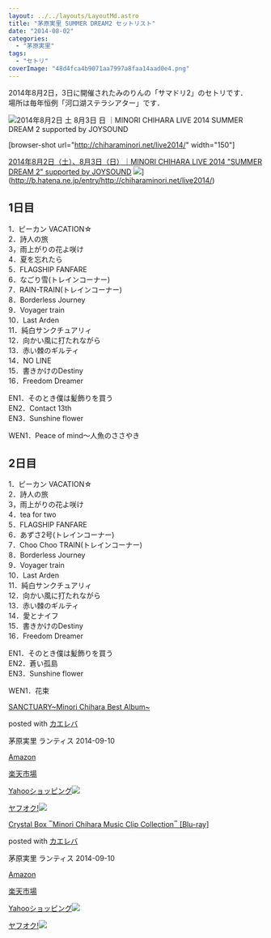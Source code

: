 ```yaml
---
layout: ../../layouts/LayoutMd.astro
title: "茅原実里 SUMMER DREAM2 セットリスト"
date: "2014-08-02"
categories: 
  - "茅原実里"
tags: 
  - "セトリ"
coverImage: "48d4fca4b9071aa7997a8faa14aad0e4.png"
---
```


2014年8月2日，3日に開催されたみのりんの「サマドリ2」のセトリです．  
場所は毎年恒例「河口湖ステラシアター」です．

![2014年8月2日 土 8月3日 日 ｜MINORI CHIHARA LIVE 2014 SUMMER DREAM 2 supported by JOYSOUND](/archive/images/48d4fca4b9071aa7997a8faa14aad0e4.png "2014年8月2日（土）、8月3日（日）｜MINORI_CHIHARA_LIVE_2014__SUMMER_DREAM_2__supported_by_JOYSOUND.png")

\[browser-shot url="http://chiharaminori.net/live2014/" width="150"\]

[2014年8月2日（土）、8月3日（日）｜MINORI CHIHARA LIVE 2014 "SUMMER DREAM 2" supported by JOYSOUND](http://chiharaminori.net/live2014/) ![](http://b.hatena.ne.jp/entry/image/http://chiharaminori.net/live2014/)](http://b.hatena.ne.jp/entry/http://chiharaminori.net/live2014/)

## 1日目

1．ピーカン VACATION☆  
2．詩人の旅  
3，雨上がりの花よ咲け  
4．夏を忘れたら  
5．FLAGSHIP FANFARE  
6．なごり雪(トレインコーナー)  
7．RAIN-TRAIN(トレインコーナー)  
8．Borderless Journey  
9．Voyager train  
10．Last Arden  
11．純白サンクチュアリィ  
12．向かい風に打たれながら  
13．赤い棘のギルティ  
14．NO LINE  
15．書きかけのDestiny  
16．Freedom Dreamer

EN1．そのとき僕は髪飾りを買う  
EN2．Contact 13th  
EN3．Sunshine flower

WEN1．Peace of mind～人魚のささやき

## 2日目

1．ピーカン VACATION☆  
2．詩人の旅  
3，雨上がりの花よ咲け  
4．tea for two  
5．FLAGSHIP FANFARE  
6．あずさ2号(トレインコーナー)  
7．Choo Choo TRAIN(トレインコーナー)  
8．Borderless Journey  
9．Voyager train  
10．Last Arden  
11．純白サンクチュアリィ  
12．向かい風に打たれながら  
13．赤い棘のギルティ  
14．愛とナイフ  
15．書きかけのDestiny  
16．Freedom Dreamer

EN1．そのとき僕は髪飾りを買う  
EN2．蒼い孤島  
EN3．Sunshine flower

WEN1．花束

[](https://www.amazon.co.jp/exec/obidos/ASIN/B00KDPP49Y/mizuka123-22/ref=nosim/)

[SANCTUARY~Minori Chihara Best Album~](https://www.amazon.co.jp/exec/obidos/ASIN/B00KDPP49Y/mizuka123-22/ref=nosim/)

posted with [カエレバ](http://kaereba.com)

茅原実里 ランティス 2014-09-10

[Amazon](http://www.amazon.co.jp/gp/search?keywords=SANCTUARY~Minori%20Chihara%20Best%20Album~&__mk_ja_JP=%83J%83%5E%83J%83i&tag=mizuka123-22 "アマゾン")

[楽天市場](http://hb.afl.rakuten.co.jp/hgc/032b53ee.4b34c5ee.0f4a541e.f440145e/?pc=http%3A%2F%2Fsearch.rakuten.co.jp%2Fsearch%2Fmall%2FSANCTUARY~Minori%2520Chihara%2520Best%2520Album~%2F-%2Ff.1-p.1-s.1-sf.0-st.A-v.2%3Fx%3D0%26scid%3Daf_ich_link_urltxt%26m%3Dhttp%3A%2F%2Fm.rakuten.co.jp%2F "楽天市場")

[Yahooショッピング![](//ad.jp.ap.valuecommerce.com/servlet/gifbanner?sid=3066752&pid=881990642)](//ck.jp.ap.valuecommerce.com/servlet/referral?sid=3066752&pid=881990642&vc_url=http%3A%2F%2Fshopping.search.yahoo.co.jp%2Fsearch%3FuIv%3Don%26ei%3DUTF-8%26tab_ex%3Dcommerce%26slider%3D0%26va%3DSANCTUARY~Minori%2520Chihara%2520Best%2520Album~ "Yahooショッピング")

[ヤフオク!![](//ad.jp.ap.valuecommerce.com/servlet/gifbanner?sid=3066752&pid=881990645)](//ck.jp.ap.valuecommerce.com/servlet/referral?sid=3066752&pid=881990645&vc_url=http%3A%2F%2Fauctions.search.yahoo.co.jp%2Fsearch%3Fvo%3D%26ve%3D%26auccat%3D0%26aucminprice%3D%26aucmaxprice%3D%26aucmin_bidorbuy_price%3D%26aucmax_bidorbuy_price%3D%26loc_cd%3D0%26abatch%3D0%26istatus%3D0%26filtered%3D1%26ei%3DUTF-8%26tab_ex%3Dcommerce%26va%3DSANCTUARY~Minori%2520Chihara%2520Best%2520Album~ "ヤフオク!")

[](https://www.amazon.co.jp/exec/obidos/ASIN/B00KDPP4Q2/mizuka123-22/ref=nosim/)

[Crystal Box ‾Minori Chihara Music Clip Collection‾ \[Blu-ray\]](https://www.amazon.co.jp/exec/obidos/ASIN/B00KDPP4Q2/mizuka123-22/ref=nosim/)

posted with [カエレバ](http://kaereba.com)

茅原実里 ランティス 2014-09-10

[Amazon](http://www.amazon.co.jp/gp/search?keywords=Crystal%20Box%20%81PMinori%20Chihara%20Music%20Clip%20Collection%81P%20%5BBlu-ray%5D%20&__mk_ja_JP=%83J%83%5E%83J%83i&tag=mizuka123-22 "アマゾン")

[楽天市場](http://hb.afl.rakuten.co.jp/hgc/032b53ee.4b34c5ee.0f4a541e.f440145e/?pc=http%3A%2F%2Fsearch.rakuten.co.jp%2Fsearch%2Fmall%2FCrystal%2520Box%2520%25E2%2580%25BEMinori%2520Chihara%2520Music%2520Clip%2520Collection%25E2%2580%25BE%2520%255BBlu-ray%255D%2520%2F-%2Ff.1-p.1-s.1-sf.0-st.A-v.2%3Fx%3D0%26scid%3Daf_ich_link_urltxt%26m%3Dhttp%3A%2F%2Fm.rakuten.co.jp%2F "楽天市場")

[Yahooショッピング![](//ad.jp.ap.valuecommerce.com/servlet/gifbanner?sid=3066752&pid=881990642)](//ck.jp.ap.valuecommerce.com/servlet/referral?sid=3066752&pid=881990642&vc_url=http%3A%2F%2Fshopping.search.yahoo.co.jp%2Fsearch%3FuIv%3Don%26ei%3DUTF-8%26tab_ex%3Dcommerce%26slider%3D0%26va%3DCrystal%2520Box%2520%25E2%2580%25BEMinori%2520Chihara%2520Music%2520Clip%2520Collection%25E2%2580%25BE%2520%255BBlu-ray%255D%2520 "Yahooショッピング")

[ヤフオク!![](//ad.jp.ap.valuecommerce.com/servlet/gifbanner?sid=3066752&pid=881990645)](//ck.jp.ap.valuecommerce.com/servlet/referral?sid=3066752&pid=881990645&vc_url=http%3A%2F%2Fauctions.search.yahoo.co.jp%2Fsearch%3Fvo%3D%26ve%3D%26auccat%3D0%26aucminprice%3D%26aucmaxprice%3D%26aucmin_bidorbuy_price%3D%26aucmax_bidorbuy_price%3D%26loc_cd%3D0%26abatch%3D0%26istatus%3D0%26filtered%3D1%26ei%3DUTF-8%26tab_ex%3Dcommerce%26va%3DCrystal%2520Box%2520%25E2%2580%25BEMinori%2520Chihara%2520Music%2520Clip%2520Collection%25E2%2580%25BE%2520%255BBlu-ray%255D%2520 "ヤフオク!")
